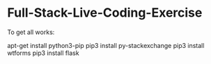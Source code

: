 # Full-Stack-Live-Coding-Exercise

To get all works:

apt-get install python3-pip
pip3 install py-stackexchange
pip3 install wtforms
pip3 install flask
